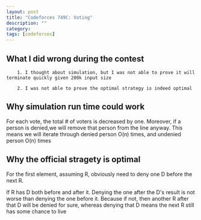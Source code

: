 ```yaml
---
layout: post
title: "Codeforces 749C: Voting" 
description: ""
category: 
tags: [codeforces]
---
```


What I did wrong during the contest
-----------
```
	1. I thought about simulation, but I was not able to prove it will terminate quickly given 200k input size

	2. I was not able to prove the optimal strategy is indeed optimal

```

Why simulation run time could work
----------
For each vote, the total # of voters is decreased by one. Moreover, if a person is denied,we will remove that person from the line anyway. This means we will iterate through denied person O(n) times, and undenied person O(n) times 


Why the official stragety is optimal
----------
For the first element, assuming R, obviously need to deny one D before the next R.

If R has D both before and after it. Denying the one after the D's result is not worse than denying the one before it. Because if not, then another R after that D will be denied for sure, whereas denying that D means the next R still has some chance to live
